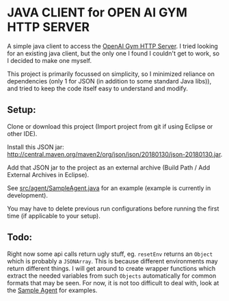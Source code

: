 # JAVA CLIENT for OPEN AI GYM HTTP SERVER
A simple java client to access the <a href="https://github.com/openai/gym-http-api">OpenAI Gym HTTP Server</a>. I tried looking for an existing java client, but the only one I found I couldn't get to work, so I decided to make one myself. 

This project is primarily focussed on simplicity, so I minimized reliance on dependencies (only 1 for JSON (in addition to some standard Java libs)), and tried to keep the code itself easy to understand and modify.

## Setup:
Clone or download this project (Import project from git if using Eclipse or other IDE).

Install this JSON jar: <a>http://central.maven.org/maven2/org/json/json/20180130/json-20180130.jar</a>.

Add that JSON jar to the project as an external archive (Build Path / Add External Archives in Eclipse).

See <a href="https://github.com/Ryan-Amaral/working-gym-java-client/blob/master/src/agent/SampleAgent.java">src/agent/SampleAgent.java</a> for an example (example is currently in development).

You may have to delete previous run configurations before running the first time (if applicable to your setup).

## Todo:
Right now some api calls return ugly stuff, eg. ```resetEnv``` returns an ```Object``` which is probably a ```JSONArray```. This is because different environments may return different things. I will get around to create wrapper functions which extract the needed variables from such ```Objects``` automatically for common formats that may be seen. For now, it is not too difficult to deal with, look at the <a href="https://github.com/Ryan-Amaral/working-gym-java-client/blob/master/src/agent/SampleAgent.java">Sample Agent</a> for examples.
